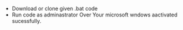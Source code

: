 - Download or clone given .bat code
- Run code as adminastrator
Over Your microsoft wndows aactivated sucessfully.
